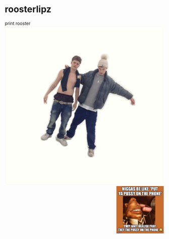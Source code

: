 # roosterlipz
print rooster
<img src="images/rare.png">
<img align="right" width="150" height="150" src="images/55882351_788988708148989_6144011675398832128_n.jpg">

